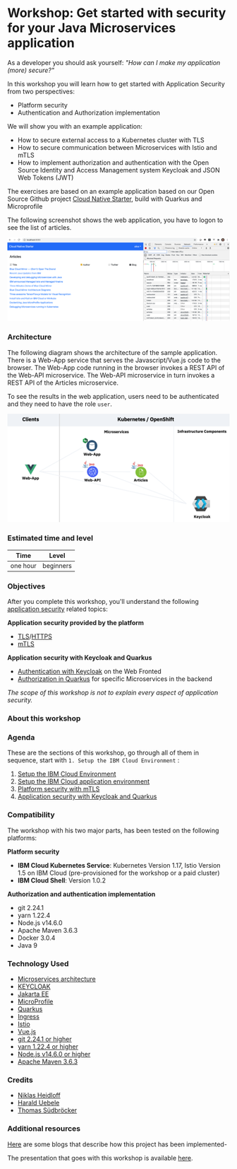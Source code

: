 # Workshop: Get started with security for your Java Microservices application

As a developer you should ask yourself: *"How can I make my application (more) secure?"*

In this workshop you will learn how to get started with Application Security from two perspectives:

* Platform security
* Authentication and Authorization implementation

We will show you with an example application:

* How to secure external access to a Kubernetes cluster with TLS
* How to secure communication between Microservices with Istio and mTLS
* How to implement authorization and authentication with the Open Source Identity and Access Management system Keycloak and JSON Web Tokens (JWT)

The exercises are based on an example application based on our Open Source Github project [Cloud Native Starter](https://github.com/IBM/cloud-native-starter/tree/master/security), build with Quarkus and Microprofile

The following screenshot shows the web application, you have to logon to see the list of articles.

![architecture](images/architecture-wep-app-screenshot.png)

### Architecture

The following diagram shows the architecture of the sample application. There is a Web-App service that serves the Javascript/Vue.js code to the browser. The Web-App code running in the browser invokes a REST API of the Web-API microservice. The Web-API microservice in turn invokes a REST API of the Articles microservice.

To see the results in the web application, users need to be authenticated and they need to have the role `user`.

![architecture](images/architecture-diagram.png)

### Estimated time and level

|  Time | Level  |
| - | - |
| one hour | beginners |

### Objectives

After you complete this workshop, you'll understand the following [application security](https://en.wikipedia.org/wiki/Application_security) related topics:

**Application security provided by the platform**

* [TLS](https://en.wikipedia.org/wiki/Transport_Layer_Security)/[HTTPS](https://en.wikipedia.org/wiki/HTTPS)
* [mTLS](https://en.wikipedia.org/wiki/Mutual_authentication)

**Application security with Keycloak and Quarkus**

* [Authentication with Keycloak](https://en.wikipedia.org/wiki/Authentication) on the Web Fronted
* [Authorization in Quarkus](https://en.wikipedia.org/wiki/Authorization) for specific Microservices in the backend

*The scope of this workshop is not to explain every aspect of application security.*

### About this workshop

<!-- The introductory page of the workshop is broken down into the following sections:

* [Agenda](#agenda)
* [Compatibility](#compatibility)
* [Technology Used](#technology-used)
* [Credits](#credits)
* [What`s next?](#whats-next?) -->

### Agenda

These are the sections of this workshop, go through all of them in sequence, start with `1. Setup the IBM Cloud Environment` :

 1. [Setup the IBM Cloud Environment](pre-work/README.md)
 2. [Setup the IBM Cloud application environment](app-env-exercise-01/README.md)
 3. [Platform security with mTLS](p-sec-exercise-01/README.md)
 4. [Application security with Keycloak and Quarkus](app-sec-exercise-01/README.md)

### Compatibility

The workshop with his two major parts, has been tested on the following platforms:

**Platform security**
* **IBM Cloud Kubernetes Service**: Kubernetes Version 1.17, Istio Version 1.5 on IBM Cloud (pre-provisioned for the workshop or a paid cluster)
* **IBM Cloud Shell**: Version 1.0.2

**Authorization and authentication implementation**
* git 2.24.1
* yarn 1.22.4
* Node.js v14.6.0
* Apache Maven 3.6.3
* Docker 3.0.4
* Java 9

### Technology Used

* [Microservices architecture](https://en.wikipedia.org/wiki/Microservices)
* [KEYCLOAK](https://www.keycloak.org)
* [Jakarta EE](https://jakarta.ee/)
* [MicroProfile](https://microprofile.io/)
* [Quarkus](https://quarkus.io/ingress)
* [Ingress](https://kubernetes.io/docs/concepts/services-networking/ingress/)
* [Istio](https://https://istio.io)
* [Vue.js](https://vuejs.org/)
* [git 2.24.1 or higher](https://git-scm.com/book/en/v2/Getting-Started-Installing-Git)
* [yarn 1.22.4 or higher](https://yarnpkg.com)
* [Node.js v14.6.0 or higher](https://nodejs.org/en/)
* [Apache Maven 3.6.3](https://maven.apache.org/ref/3.6.3/maven-embedder/cli.html)

### Credits

* [Niklas Heidloff](https://twitter.com/nheidloff)
* [Harald Uebele](https://twitter.com/Harald_U)
* [Thomas Südbröcker](https://twitter.com/tsuedbroecker)

### Additional resources

[Here](BLOGS.md) are some blogs that describe how this project has been implemented-

The presentation that goes with this workshop is available [here](https://github.com/IBM/cloud-native-starter-security-workshop/blob/master/workshop/images/App-Security-Final-V1-20201006.pdf).
